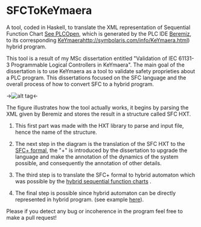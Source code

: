 # SFCToKeYmaera
A tool, coded in Haskell, to translate the XML representation of Sequential Function Chart [See PLCOpen](http://www.plcopen.org/pages/tc6_xml/xml_intro/), which is generated by the PLC IDE [Beremiz](http://www.beremiz.org/), to its corresponding [KeYmaera]([)http://symbolaris.com/info/KeYmaera.html) hybrid program.

This tool is a result of my MSc dissertation entitled "Validation of IEC 61131-3 Programmable Logical Controllers in KeYmaera". The main goal of the dissertation is to use KeYmaera as a tool to validate safety proprieties about a PLC program. This dissertations focused on the SFC language and the overall process of how to convert SFC to a hybrid program.

->![alt tag](http://i21.servimg.com/u/f21/12/93/70/88/sdfdsg10.png)<-

The figure illustrates how the tool actually works, it begins by parsing the XML given by Beremiz and stores the result in a structure called SFC HXT. 

1. This first part was made with the HXT library to parse and input file, hence the name of the structure. 

2. The next step in the diagram is the translation of the SFC HXT to the [SFC+ formal](http://citeseerx.ist.psu.edu/viewdoc/download?doi=10.1.1.96.8276&rep=rep1&type=pdf), the "+" is introduced by the dissertation to upgrade the language and make the annotation of the dynamics of the system possible, and consequently the annotation of other details.

3. The third step is to translate the SFC+ formal to hybrid automaton which was possible by the [hybrid sequential function charts](https://www.google.com/url?sa=t&rct=j&q=&esrc=s&source=web&cd=1&cad=rja&uact=8&ved=0CBsQFjAAahUKEwjjhN2E_JnIAhXK1BoKHU_tAh8&url=http%3A%2F%2Fwww-i2.informatik.rwth-aachen.de%2Fpub%2Findex.php%3Ftype%3Ddownload%26pub_id%3D787&usg=AFQjCNHm3GCZXX_jslvgYK4krpm_EEPnGw&sig2=TkKSisbj4VfI-fEYxAWNeg) .

4. The final step is possible since hybrid automaton can be directly represented in hybrid program. (see example [here](http://symbolaris.com/info/KeYmaera-guide.html#watertank)).

Please if you detect any bug or incoherence in the program feel free to make a pull request!

